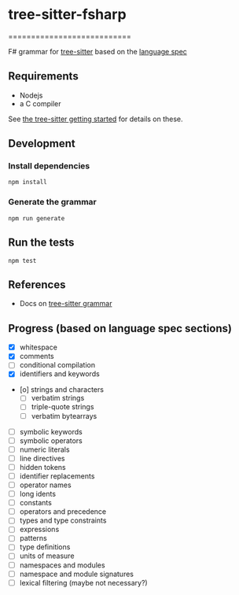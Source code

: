 # tree-sitter-fsharp
===========================

F# grammar for [tree-sitter](https://github.com/tree-sitter/tree-sitter) based on the [language spec](https://fsharp.org/specs/language-spec/4.1/FSharpSpec-4.1-latest.pdf)

## Requirements

* Nodejs
* a C compiler

See [the tree-sitter getting started](https://tree-sitter.github.io/tree-sitter/creating-parsers#getting-started) for details on these.

## Development

### Install dependencies

`npm install`

### Generate the grammar

`npm run generate`

## Run the tests

`npm test`

## References

* Docs on [tree-sitter grammar](https://tree-sitter.github.io/tree-sitter/creating-parsers#writing-the-grammar)

## Progress (based on language spec sections)

- [x] whitespace
- [x] comments
- [ ] conditional compilation
- [x] identifiers and keywords
- [o] strings and characters
  - [ ] verbatim strings
  - [ ] triple-quote strings
  - [ ] verbatim bytearrays
- [ ] symbolic keywords
- [ ] symbolic operators
- [ ] numeric literals
- [ ] line directives
- [ ] hidden tokens
- [ ] identifier replacements
- [ ] operator names
- [ ] long idents
- [ ] constants
- [ ] operators and precedence
- [ ] types and type constraints
- [ ] expressions
- [ ] patterns
- [ ] type definitions
- [ ] units of measure
- [ ] namespaces and modules
- [ ] namespace and module signatures
- [ ] lexical filtering (maybe not necessary?)